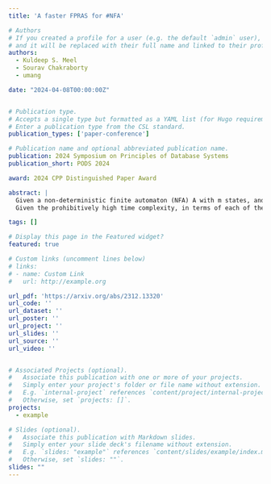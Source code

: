 ```yaml
---
title: 'A faster FPRAS for #NFA'

# Authors
# If you created a profile for a user (e.g. the default `admin` user), write the username (folder name) here
# and it will be replaced with their full name and linked to their profile.
authors:
  - Kuldeep S. Meel
  - Sourav Chakraborty
  - umang

date: "2024-04-08T00:00:00Z"


# Publication type.
# Accepts a single type but formatted as a YAML list (for Hugo requirements).
# Enter a publication type from the CSL standard.
publication_types: ['paper-conference']

# Publication name and optional abbreviated publication name.
publication: 2024 Symposium on Principles of Database Systems
publication_short: PODS 2024

award: 2024 CPP Distinguished Paper Award

abstract: |
  Given a non-deterministic finite automaton (NFA) A with m states, and a natural number n (presented in unary), the #NFA problem asks to determine the size of the set L(A_n) of words of length n accepted by A. While the corresponding decision problem of checking the emptiness of L(A_n) is solvable in polynomial time, the #NFA problem is known to be #P-hard. Recently, the long-standing open question -- whether there is an FPRAS (fully polynomial time randomized approximation scheme) for #NFA -- was resolved in \cite{ACJR19}. The FPRAS due to \cite{ACJR19} relies on the interreducibility of counting and sampling, and computes, for each pair of state q and natural number i <= n, a set of O(\frac{m^7 n^7}{epsilon^7}) many uniformly chosen samples from the set of words of length i that have a run ending at q (\epsilon is the error tolerance parameter of the FPRAS). This informative measure -- the number of samples maintained per state and length -- also affects the overall time complexity with a quadratic dependence.
  Given the prohibitively high time complexity, in terms of each of the input parameters, of the FPRAS due to \cite{ACJR19}, and considering the widespread application of approximate counting (and sampling) in various tasks in Computer Science, a natural question arises: Is there a faster FPRAS for #NFA that can pave the way for the practical implementation of approximate #NFA tools? In this work, we demonstrate that significant improvements in time complexity are achievable. Specifically, we have reduced the number of samples required for each state to be independent of m, with significantly less dependence on n and ϵ, maintaining only \widetilde{O}(\frac{n^4}{epsilon^2}) samples per state.

tags: []

# Display this page in the Featured widget?
featured: true

# Custom links (uncomment lines below)
# links:
# - name: Custom Link
#   url: http://example.org

url_pdf: 'https://arxiv.org/abs/2312.13320'
url_code: ''
url_dataset: ''
url_poster: ''
url_project: ''
url_slides: ''
url_source: ''
url_video: ''


# Associated Projects (optional).
#   Associate this publication with one or more of your projects.
#   Simply enter your project's folder or file name without extension.
#   E.g. `internal-project` references `content/project/internal-project/index.md`.
#   Otherwise, set `projects: []`.
projects:
  - example

# Slides (optional).
#   Associate this publication with Markdown slides.
#   Simply enter your slide deck's filename without extension.
#   E.g. `slides: "example"` references `content/slides/example/index.md`.
#   Otherwise, set `slides: ""`.
slides: ""
---
```



